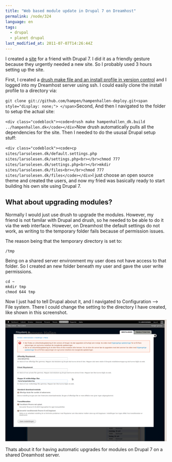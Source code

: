```yaml
---
title: "Web based module update in Drupal 7 on Dreamhost"
permalink: /node/324
language: en
tags:
  - drupal
  - planet drupal
last_modified_at: 2011-07-07T14:26:44Z
---
```


I created a [site](http://hampenhallen.dk/) for a friend with Drupal 7. I did it as a friendly gesture because they urgently needed a new site. So I probably used 3 hours setting up the site.

First, I created a [drush make file and an install profile in version control](https://github.com/hampen/hampenhallen-deploy) and I logged into my Dreamhost server using ssh. I could easily clone the install profile to a directory via:

`git clone git://github.com/hampen/hampenhallen-deploy.git<span style="display: none;"> </span>`Second, And then I navigated to the folder to setup the actual site:

`<div class="codeblock"><code>drush make hampenhallen_dk.build ../hampenhallen.dk</code></div>`Now drush automatically pulls all the dependencies for the site. Then I needed to do the ususal Drupal setup stuff:

`<div class="codeblock"><code>cp sites/larsolesen.dk/default.settings.php sites/larsolesen.dk/settings.php<br></br>chmod 777 sites/larsolesen.dk/settings.php<br></br>mkdir sites/larsolesen.dk/files<br></br>chmod 777 sites/larsolesen.dk/files</code></div>`I just choose an open source theme and created the users, and now my fried was basically ready to start building his own site using Drupal 7.

What about upgrading modules?
-----------------------------

Normally I would just use drush to upgrade the modules. However, my friend is not familar with Drupal and drush, so he needed to be able to do it via the web interface. However, on Dreamhost the default settings do not work, as writing to the temporary folder fails because of permission issues.

The reason being that the temporary directory is set to:

```
/tmp
```

Being on a shared server environment my user does not have access to that folder. So I created an new folder beneath my user and gave the user write permissions.

```
cd ~
mkdir tmp
chmod 644 tmp
```
Now I just had to tell Drupal about it, and I navigated to Configuration --> File system. There I could change the setting to the directory I have created, like shown in this screenshot.

![Setting folder in Drupal 7](/assets/images/screenshot_0.png)

Thats about it for having automatic upgrades for modules on Drupal 7 on a shared Dreamhost server.
